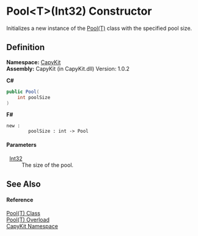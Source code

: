 # Pool&lt;T&gt;(Int32) Constructor


Initializes a new instance of the <a href="T_CapyKit_Pool_1.md">Pool(T)</a> class with the specified pool size.



## Definition
**Namespace:** <a href="N_CapyKit.md">CapyKit</a>  
**Assembly:** CapyKit (in CapyKit.dll) Version: 1.0.2

**C#**
``` C#
public Pool(
	int poolSize
)
```
**F#**
``` F#
new : 
        poolSize : int -> Pool
```



#### Parameters
<dl><dt>  <a href="https://learn.microsoft.com/dotnet/api/system.int32" target="_blank" rel="noopener noreferrer">Int32</a></dt><dd>The size of the pool.</dd></dl>

## See Also


#### Reference
<a href="T_CapyKit_Pool_1.md">Pool(T) Class</a>  
<a href="Overload_CapyKit_Pool_1__ctor.md">Pool(T) Overload</a>  
<a href="N_CapyKit.md">CapyKit Namespace</a>  
